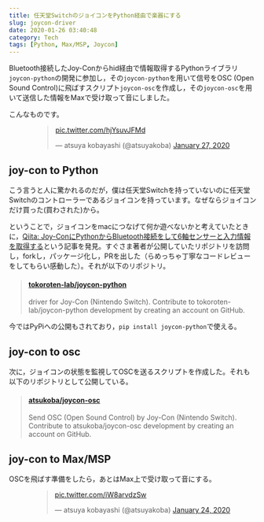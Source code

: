 ```yaml
---
title: 任天堂SwitchのジョイコンをPython経由で楽器にする
slug: joycon-driver
date: 2020-01-26 03:40:48
category: Tech
tags: [Python, Max/MSP, Joycon]
---
```


Bluetooth接続したJoy-Conからhid経由で情報取得するPythonライブラリ`joycon-python`の開発に参加し，その`joycon-python`を用いて信号をOSC (Open Sound Control)に飛ばすスクリプト`joycon-osc`を作成し，その`joycon-osc`を用いて送信した情報をMaxで受け取って音にしました。

<!-- more -->

こんなものです。

<div style="margin:0 auto;width:fit-content;">
<blockquote class="twitter-tweet" data-lang="en" data-dnt="true" data-theme="dark"><p lang="ja" dir="ltr"><a href="https://t.co/hjYsuvJFMd">pic.twitter.com/hjYsuvJFMd</a></p>&mdash; atsuya kobayashi (@atsuyakoba) <a href="https://twitter.com/atsuyakoba/status/1221912455019782144?ref_src=twsrc%5Etfw">January 27, 2020</a></blockquote> <script async src="https://platform.twitter.com/widgets.js" charset="utf-8"></script>
</div>

## joy-con to Python

こう言うと人に驚かれるのだが，僕は任天堂Switchを持っていないのに任天堂Switchのコントローラーであるジョイコンを持っています。なぜならジョイコンだけ買った(買わされた)から。

ということで，ジョイコンをmacにつなげて何か遊べないかと考えていたときに，[Qiita: Joy-ConにPythonからBluetooth接続をして6軸センサーと入力情報を取得する](https://qiita.com/tokoroten-lab/items/9a5d81c8f640ecaff7a9#comment-a6875db57d685403e37f)という記事を発見。すぐさま著者が公開していたリポジトリを訪問し，forkし，パッケージ化し，PRを出した（らめっちゃ丁寧なコードレビューをしてもらい感動した）。それが以下のリポジトリ。

<blockquote class="embedly-card"><h4><a href="https://github.com/tokoroten-lab/joycon-python">tokoroten-lab/joycon-python</a></h4><p>driver for Joy-Con (Nintendo Switch). Contribute to tokoroten-lab/joycon-python development by creating an account on GitHub.</p></blockquote>
<script async src="//cdn.embedly.com/widgets/platform.js" charset="UTF-8"></script>

今ではPyPiへの公開もされており，`pip install joycon-python`で使える。

## joy-con to osc

次に，ジョイコンの状態を監視してOSCを送るスクリプトを作成した。それも以下のリポジトリとして公開している。

<blockquote class="embedly-card"><h4><a href="https://github.com/atsukoba/joycon-osc">atsukoba/joycon-osc</a></h4><p>Send OSC (Open Sound Control) by Joy-Con (Nintendo Switch). Contribute to atsukoba/joycon-osc development by creating an account on GitHub.</p></blockquote>

## joy-con to Max/MSP

OSCを飛ばす準備をしたら，あとはMax上で受け取って音にする。

<div style="margin:0 auto;width:fit-content;">
<blockquote class="twitter-tweet" data-conversation="none" data-theme="dark"><p lang="und" dir="ltr"><a href="https://t.co/iW8arvdzSw">pic.twitter.com/iW8arvdzSw</a></p>&mdash; atsuya kobayashi (@atsuyakoba) <a href="https://twitter.com/atsuyakoba/status/1220526326647386112?ref_src=twsrc%5Etfw">January 24, 2020</a></blockquote> <script async src="https://platform.twitter.com/widgets.js" charset="utf-8"></script>
</div>
